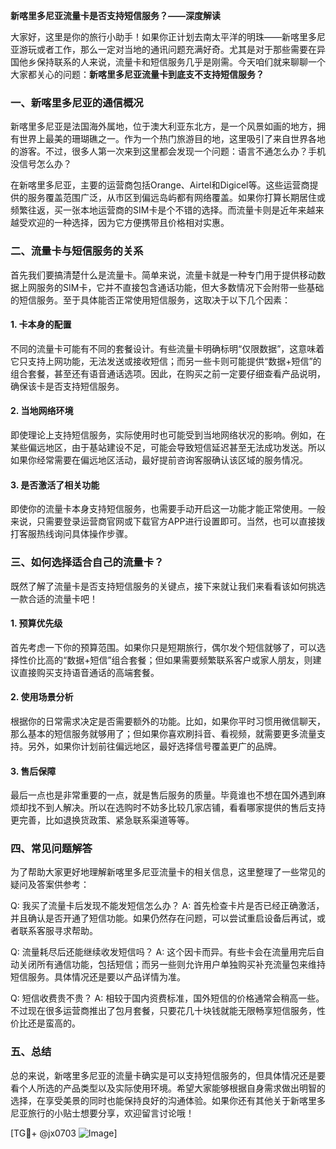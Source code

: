 **新喀里多尼亚流量卡是否支持短信服务？——深度解读**

大家好，这里是你的旅行小助手！如果你正计划去南太平洋的明珠——新喀里多尼亚游玩或者工作，那么一定对当地的通讯问题充满好奇。尤其是对于那些需要在异国他乡保持联系的人来说，流量卡和短信服务几乎是刚需。今天咱们就来聊聊一个大家都关心的问题：**新喀里多尼亚流量卡到底支不支持短信服务？**

### 一、新喀里多尼亚的通信概况

新喀里多尼亚是法国海外属地，位于澳大利亚东北方，是一个风景如画的地方，拥有世界上最美的珊瑚礁之一。作为一个热门旅游目的地，这里吸引了来自世界各地的游客。不过，很多人第一次来到这里都会发现一个问题：语言不通怎么办？手机没信号怎么办？

在新喀里多尼亚，主要的运营商包括Orange、Airtel和Digicel等。这些运营商提供的服务覆盖范围广泛，从市区到偏远岛屿都有网络覆盖。如果你打算长期居住或频繁往返，买一张本地运营商的SIM卡是个不错的选择。而流量卡则是近年来越来越受欢迎的一种选择，因为它方便携带且价格相对实惠。

### 二、流量卡与短信服务的关系

首先我们要搞清楚什么是流量卡。简单来说，流量卡就是一种专门用于提供移动数据上网服务的SIM卡，它并不直接包含通话功能，但大多数情况下会附带一些基础的短信服务。至于具体能否正常使用短信服务，这取决于以下几个因素：

#### 1. 卡本身的配置
不同的流量卡可能有不同的套餐设计。有些流量卡明确标明“仅限数据”，这意味着它只支持上网功能，无法发送或接收短信；而另一些卡则可能提供“数据+短信”的组合套餐，甚至还有语音通话选项。因此，在购买之前一定要仔细查看产品说明，确保该卡是否支持短信服务。

#### 2. 当地网络环境
即使理论上支持短信服务，实际使用时也可能受到当地网络状况的影响。例如，在某些偏远地区，由于基站建设不足，可能会导致短信延迟甚至无法成功发送。所以如果你经常需要在偏远地区活动，最好提前咨询客服确认该区域的服务情况。

#### 3. 是否激活了相关功能
即使你的流量卡本身支持短信服务，也需要手动开启这一功能才能正常使用。一般来说，只需要登录运营商官网或下载官方APP进行设置即可。当然，也可以直接拨打客服热线询问具体操作步骤。

### 三、如何选择适合自己的流量卡？

既然了解了流量卡是否支持短信服务的关键点，接下来就让我们来看看该如何挑选一款合适的流量卡吧！

#### 1. 预算优先级
首先考虑一下你的预算范围。如果你只是短期旅行，偶尔发个短信就够了，可以选择性价比高的“数据+短信”组合套餐；但如果需要频繁联系客户或家人朋友，则建议直接购买支持语音通话的高端套餐。

#### 2. 使用场景分析
根据你的日常需求决定是否需要额外的功能。比如，如果你平时习惯用微信聊天，那么基本的短信服务就够用了；但如果你喜欢刷抖音、看视频，就需要更多流量支持。另外，如果你计划前往偏远地区，最好选择信号覆盖更广的品牌。

#### 3. 售后保障
最后一点也是非常重要的一点，就是售后服务的质量。毕竟谁也不想在国外遇到麻烦却找不到人解决。所以在选购时不妨多比较几家店铺，看看哪家提供的售后支持更完善，比如退换货政策、紧急联系渠道等等。

### 四、常见问题解答

为了帮助大家更好地理解新喀里多尼亚流量卡的相关信息，这里整理了一些常见的疑问及答案供参考：

Q: 我买了流量卡后发现不能发短信怎么办？
A: 首先检查卡片是否已经正确激活，并且确认是否开通了短信功能。如果仍然存在问题，可以尝试重启设备后再试，或者联系客服寻求帮助。

Q: 流量耗尽后还能继续收发短信吗？
A: 这个因卡而异。有些卡会在流量用完后自动关闭所有通信功能，包括短信；而另一些则允许用户单独购买补充流量包来维持短信服务。具体情况还是要以产品详情为准。

Q: 短信收费贵不贵？
A: 相较于国内资费标准，国外短信的价格通常会稍高一些。不过现在很多运营商推出了包月套餐，只要花几十块钱就能无限畅享短信服务，性价比还是蛮高的。

### 五、总结

总的来说，新喀里多尼亚的流量卡确实是可以支持短信服务的，但具体情况还是要看个人所选的产品类型以及实际使用环境。希望大家能够根据自身需求做出明智的选择，在享受美景的同时也能保持良好的沟通体验。如果你还有其他关于新喀里多尼亚旅行的小贴士想要分享，欢迎留言讨论哦！

[TG💪+ @jx0703 ![Image](https://github.com/user-attachments/assets/dbca1d08-cadb-493c-b0ec-ad6f7a83f270)]